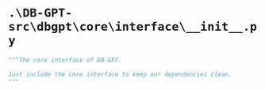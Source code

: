 # `.\DB-GPT-src\dbgpt\core\interface\__init__.py`

```py
"""The core interface of DB-GPT.

Just include the core interface to keep our dependencies clean.
"""
```
